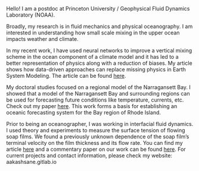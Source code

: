 Hello!
I am a postdoc at Princeton University / Geophysical Fluid Dynamics Laboratory (NOAA). 

Broadly, my research is in fluid mechanics and physical oceanography. I am interested in understanding how small scale mixing in the upper ocean impacts weather and climate.

In my recent work, I have used neural networks to improve a vertical mixing scheme in the ocean component of a climate model and it has led to a better representation of physics along with a reduction of biases. My article shows how data-driven approaches can replace missing physics in Earth System Modeling. The article can be found [here](https://agupubs.onlinelibrary.wiley.com/doi/10.1029/2023MS003890).

My doctoral studies focused on a regional model of the Narragansett Bay. I showed that a model of the Narragansett Bay and surrounding regions can be used for forecasting future conditions like temperature, currents, etc. Check out my paper [here](https://agupubs.onlinelibrary.wiley.com/doi/abs/10.1029/2020JC016875). This work forms a basis for establishing an oceanic forecasting system for the Bay region of Rhode Island.

Prior to being an oceanographer, I was working in interfacial fluid dynamics. I used theory and experiments to measure the surface tension of flowing soap films. We found a previously unknown dependence of the soap film’s terminal velocity on the film thickness and its flow rate. You can find my article [here](https://doi.org/10.1017/jfm.2018.28) and a commentary paper on our work can be found [here](https://doi.org/10.1017/jfm.2018.301). 
For current projects and contact information, please check my website: aakashsane.gitlab.io

<!---
aakashsane/aakashsane is a ✨ special ✨ repository because its `README.md` (this file) appears on your GitHub profile.
You can click the Preview link to take a look at your changes.
--->
